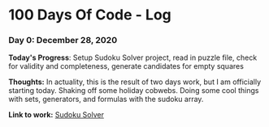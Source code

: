 # 100 Days Of Code - Log

### Day 0: December 28, 2020

**Today's Progress**: Setup Sudoku Solver project, read in puzzle file, check for validity and completeness, generate candidates for empty squares

**Thoughts:** In actuality, this is the result of two days work, but I am officially starting today. Shaking off some holiday cobwebs. Doing some cool
things with sets, generators, and formulas with the sudoku array.

**Link to work:** [Sudoku Solver](https://github.com/jmatlock/SudokuSolver)

<!---
### Day x: December xx, 2020

**Today's Progress**: 

**Thoughts**: 

**Link(s) to work**:
-->

